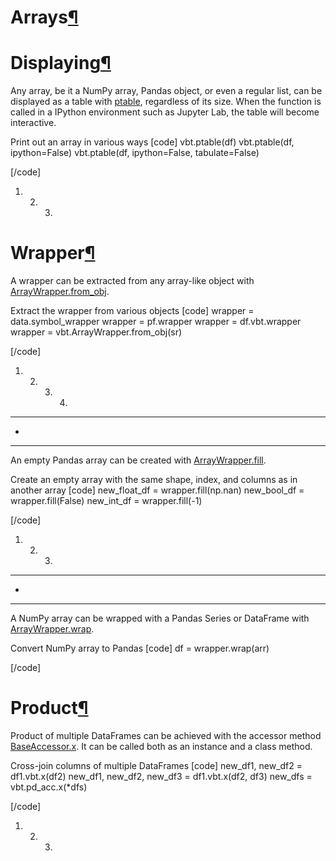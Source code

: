 # Arrays[¶](https://vectorbt.pro/pvt_7a467f6b/cookbook/arrays/#arrays "Permanent link")


# Displaying[¶](https://vectorbt.pro/pvt_7a467f6b/cookbook/arrays/#displaying "Permanent link")

Any array, be it a NumPy array, Pandas object, or even a regular list, can be displayed as a table with [ptable](https://vectorbt.pro/pvt_7a467f6b/api/utils/formatting/#vectorbtpro.utils.formatting.ptable), regardless of its size. When the function is called in a IPython environment such as Jupyter Lab, the table will become interactive.

Print out an array in various ways
[code]
 [](https://vectorbt.pro/pvt_7a467f6b/cookbook/arrays/#__codelineno-0-1)vbt.ptable(df) 
 [](https://vectorbt.pro/pvt_7a467f6b/cookbook/arrays/#__codelineno-0-2)vbt.ptable(df, ipython=False) 
 [](https://vectorbt.pro/pvt_7a467f6b/cookbook/arrays/#__codelineno-0-3)vbt.ptable(df, ipython=False, tabulate=False) 
 
[/code]

 1. 2. 3. 


# Wrapper[¶](https://vectorbt.pro/pvt_7a467f6b/cookbook/arrays/#wrapper "Permanent link")

A wrapper can be extracted from any array-like object with [ArrayWrapper.from_obj](https://vectorbt.pro/pvt_7a467f6b/api/base/wrapping/#vectorbtpro.base.wrapping.ArrayWrapper.from_obj).

Extract the wrapper from various objects
[code]
 [](https://vectorbt.pro/pvt_7a467f6b/cookbook/arrays/#__codelineno-1-1)wrapper = data.symbol_wrapper 
 [](https://vectorbt.pro/pvt_7a467f6b/cookbook/arrays/#__codelineno-1-2)wrapper = pf.wrapper 
 [](https://vectorbt.pro/pvt_7a467f6b/cookbook/arrays/#__codelineno-1-3)wrapper = df.vbt.wrapper 
 [](https://vectorbt.pro/pvt_7a467f6b/cookbook/arrays/#__codelineno-1-4)
 [](https://vectorbt.pro/pvt_7a467f6b/cookbook/arrays/#__codelineno-1-5)wrapper = vbt.ArrayWrapper.from_obj(sr) 
 
[/code]

 1. 2. 3. 4. 


* * *

+


* * *

An empty Pandas array can be created with [ArrayWrapper.fill](https://vectorbt.pro/pvt_7a467f6b/api/base/wrapping/#vectorbtpro.base.wrapping.ArrayWrapper.fill).

Create an empty array with the same shape, index, and columns as in another array
[code]
 [](https://vectorbt.pro/pvt_7a467f6b/cookbook/arrays/#__codelineno-2-1)new_float_df = wrapper.fill(np.nan) 
 [](https://vectorbt.pro/pvt_7a467f6b/cookbook/arrays/#__codelineno-2-2)new_bool_df = wrapper.fill(False) 
 [](https://vectorbt.pro/pvt_7a467f6b/cookbook/arrays/#__codelineno-2-3)new_int_df = wrapper.fill(-1) 
 
[/code]

 1. 2. 3. 


* * *

+


* * *

A NumPy array can be wrapped with a Pandas Series or DataFrame with [ArrayWrapper.wrap](https://vectorbt.pro/pvt_7a467f6b/api/base/wrapping/#vectorbtpro.base.wrapping.ArrayWrapper.wrap).

Convert NumPy array to Pandas
[code]
 [](https://vectorbt.pro/pvt_7a467f6b/cookbook/arrays/#__codelineno-3-1)df = wrapper.wrap(arr)
 
[/code]


# Product[¶](https://vectorbt.pro/pvt_7a467f6b/cookbook/arrays/#product "Permanent link")

Product of multiple DataFrames can be achieved with the accessor method [BaseAccessor.x](https://vectorbt.pro/pvt_7a467f6b/api/base/accessors/#vectorbtpro.base.accessors.BaseAccessor.x). It can be called both as an instance and a class method.

Cross-join columns of multiple DataFrames
[code]
 [](https://vectorbt.pro/pvt_7a467f6b/cookbook/arrays/#__codelineno-4-1)new_df1, new_df2 = df1.vbt.x(df2) 
 [](https://vectorbt.pro/pvt_7a467f6b/cookbook/arrays/#__codelineno-4-2)new_df1, new_df2, new_df3 = df1.vbt.x(df2, df3) 
 [](https://vectorbt.pro/pvt_7a467f6b/cookbook/arrays/#__codelineno-4-3)new_dfs = vbt.pd_acc.x(*dfs) 
 
[/code]

 1. 2. 3.